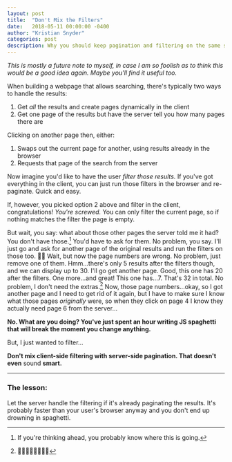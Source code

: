 ```yaml
---
layout: post
title:  "Don't Mix the Filters"
date:   2018-05-11 00:00:00 -0400
author: "Kristian Snyder"
categories: post
description: Why you should keep pagination and filtering on the same side of the server, unless you want to have a bad time.
---
```


*This is mostly a future note to myself, in case I am so foolish as to think this would be a good idea again. Maybe you'll find it useful too.*

When building a webpage that allows searching, there's typically two ways to handle the results:

1. Get *all* the results and create pages dynamically in the client
2. Get one page of the results but have the server tell you how many pages there are

Clicking on another page then, either:

1. Swaps out the current page for another, using results already in the browser
2. Requests that page of the search from the server

Now imagine you'd like to have the user *filter those results.* If you've got everything in the client, you can just run those filters in the browser and re-paginate. Quick and easy.

If, however, you picked option 2 above and filter in the client, congratulations! *You're screwed.* You can only filter the current page, so if nothing matches the filter the page is empty.

But wait, you say: what about those other pages the server told me it had? You don't have those.[^1] You'd have to ask for them. No problem, you say. I'll just go and ask for another page of the original results and run the filters on those too. 🤦‍♀️ Wait, but now the page numbers are wrong. No problem, just remove one of them. Hmm...there's only 5 results after the filters though, and we can display up to 30. I'll go get another page. Good, this one has 20 after the filters. One more...and great! This one has...7. That's 32 in total. No problem, I don't need the extras.[^2] Now, those page numbers...okay, so I got another page and I need to get rid of it again, but I have to make sure I know what those pages *originally* were, so when they click on page 4 I know they actually need page 6 from the server...

**No. What are you doing? You've just spent an hour writing JS spaghetti that will break the moment you change anything.**

But, I just wanted to filter...

**Don't mix client-side filtering with server-side pagination. That doesn't even** sound **smart.**

---

### The lesson:

Let the server handle the filtering if it's already paginating the results. It's probably faster than your user's browser anyway and you don't end up drowning in spaghetti.

[^1]: If you're thinking ahead, you probably know where this is going.
[^2]: 🤦‍♀️🤦‍♀️🤦‍♀️🤦‍♀️